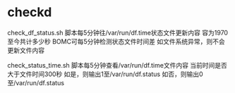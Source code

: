 # checkd
check_df_status.sh
脚本每5分钟往/var/run/df.time状态文件更新内容
容为1970至今共计多少秒
BOMC可每5分钟检测状态文件时间差
如文件系统异常，则不会更新文件内容


check_status_time.sh
脚本每5分钟查看/var/run/df.time文件内容
当前时间是否大于文件时间300秒
如是，则输出1至/var/run/df.status
如否，则输出0至/var/run/df.status
